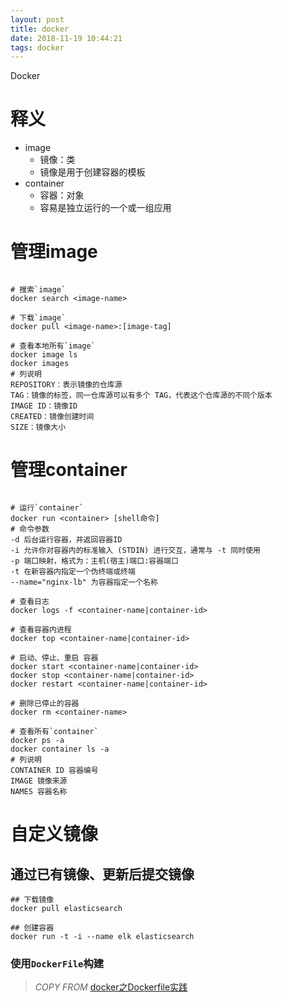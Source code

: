 ```yaml
---
layout: post
title: docker
date: 2018-11-19 10:44:21
tags: docker
---
```


Docker

# 释义

- image
    - 镜像：类
    - 镜像是用于创建容器的模板
- container
    - 容器：对象
    - 容易是独立运行的一个或一组应用

# 管理image

```shell

# 搜索`image`
docker search <image-name>

# 下载`image`
docker pull <image-name>:[image-tag]

# 查看本地所有`image`
docker image ls
docker images
# 列说明
REPOSITORY：表示镜像的仓库源
TAG：镜像的标签，同一仓库源可以有多个 TAG，代表这个仓库源的不同个版本
IMAGE ID：镜像ID
CREATED：镜像创建时间
SIZE：镜像大小
```

# 管理container

```shell

# 运行`container`
docker run <container> [shell命令]
# 命令参数
-d 后台运行容器，并返回容器ID
-i 允许你对容器内的标准输入 (STDIN) 进行交互，通常与 -t 同时使用
-p 端口映射，格式为：主机(宿主)端口:容器端口
-t 在新容器内指定一个伪终端或终端
--name="nginx-lb" 为容器指定一个名称

# 查看日志
docker logs -f <container-name|container-id>

# 查看容器内进程
docker top <container-name|container-id>

# 启动、停止、重启 容器
docker start <container-name|container-id>
docker stop <container-name|container-id>
docker restart <container-name|container-id>

# 删除已停止的容器
docker rm <container-name>

# 查看所有`container`
docker ps -a
docker container ls -a
# 列说明
CONTAINER ID 容器编号
IMAGE 镜像来源
NAMES 容器名称
```

# 自定义镜像

## 通过已有镜像、更新后提交镜像

```shell
## 下载镜像
docker pull elasticsearch

## 创建容器
docker run -t -i --name elk elasticsearch

```

### 使用`DockerFile`构建

> *COPY FROM* [docker之Dockerfile实践](https://www.cnblogs.com/jsonhc/p/7767669.html)

